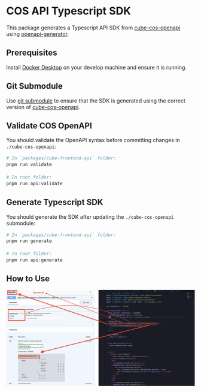 # COS API Typescript SDK

This package generates a Typescript API SDK from [cube-cos-openapi](https://github.com/bigstack-oss/cube-cos-openapi) using [openapi-generator](https://github.com/OpenAPITools/openapi-generator).

## Prerequisites

Install [Docker Desktop](https://www.docker.com/products/docker-desktop/) on your develop machine and ensure it is running.

## Git Submodule

Use [git submodule](https://git-scm.com/book/en/v2/Git-Tools-Submodules) to ensure that the SDK is generated using the correct version of [cube-cos-openapi](https://github.com/bigstack-oss/cube-cos-openapi).

## Validate COS OpenAPI

You should validate the OpenAPI syntax before committing changes in `./cube-cos-openapi`:

```sh
# In `packages/cube-frontend-api` folder:
pnpm run validate

# In root folder:
pnpm run api:validate
```

## Generate Typescript SDK

You should generate the SDK after updating the `./cube-cos-openapi` submodule:

```sh
# In `packages/cube-frontend-api` folder:
pnpm run generate

# In root folder:
pnpm run api:generate
```

## How to Use

![alt text](./docs/images/image.png)
